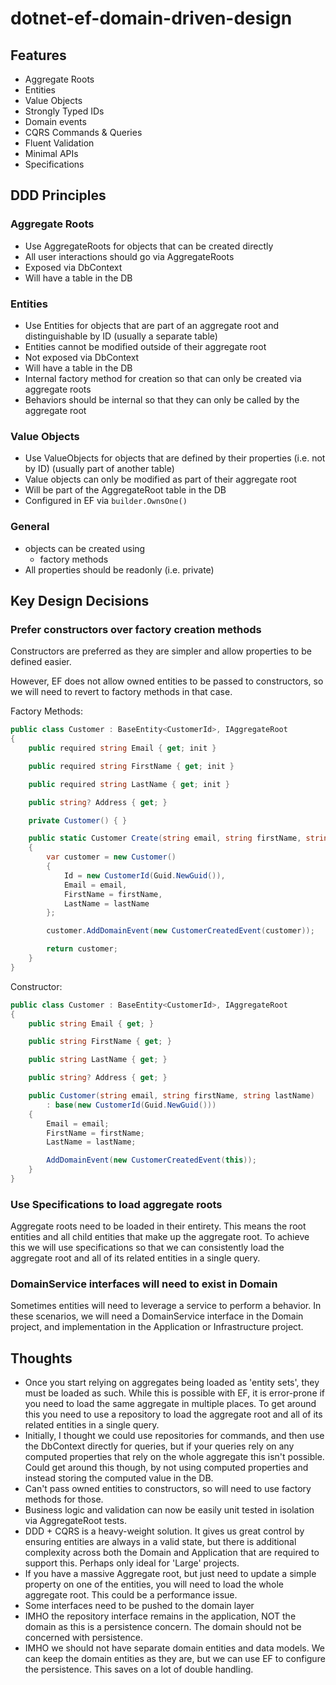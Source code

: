 # dotnet-ef-domain-driven-design

## Features

- Aggregate Roots
- Entities
- Value Objects
- Strongly Typed IDs
- Domain events
- CQRS Commands & Queries
- Fluent Validation
- Minimal APIs
- Specifications

## DDD Principles

### Aggregate Roots

- Use AggregateRoots for objects that can be created directly
- All user interactions should go via AggregateRoots
- Exposed via DbContext
- Will have a table in the DB

### Entities

- Use Entities for objects that are part of an aggregate root and distinguishable by ID (usually a separate table)
- Entities cannot be modified outside of their aggregate root
- Not exposed via DbContext
- Will have a table in the DB
- Internal factory method for creation so that can only be created via aggregate roots
- Behaviors should be internal so that they can only be called by the aggregate root

### Value Objects

- Use ValueObjects for objects that are defined by their properties (i.e. not by ID) (usually part of another table)
- Value objects can only be modified as part of their aggregate root
- Will be part of the AggregateRoot table in the DB
- Configured in EF via `builder.OwnsOne()`

### General

- objects can be created using
  - factory methods
- All properties should be readonly (i.e. private)




## Key Design Decisions

### Prefer constructors over factory creation methods

Constructors are preferred as they are simpler and allow properties to be defined easier.

However, EF does not allow owned entities to be passed to constructors, so we will need to revert to factory methods in that case.

Factory Methods:

```cs
public class Customer : BaseEntity<CustomerId>, IAggregateRoot
{
    public required string Email { get; init }

    public required string FirstName { get; init }

    public required string LastName { get; init }

    public string? Address { get; }

    private Customer() { }

    public static Customer Create(string email, string firstName, string lastName)
    {
        var customer = new Customer()
        {
            Id = new CustomerId(Guid.NewGuid()),
            Email = email,
            FirstName = firstName,
            LastName = lastName
        };

        customer.AddDomainEvent(new CustomerCreatedEvent(customer));

        return customer;
    }
}
```

Constructor:

```cs
public class Customer : BaseEntity<CustomerId>, IAggregateRoot
{
    public string Email { get; }

    public string FirstName { get; }

    public string LastName { get; }

    public string? Address { get; }

    public Customer(string email, string firstName, string lastName)
        : base(new CustomerId(Guid.NewGuid()))
    {
        Email = email;
        FirstName = firstName;
        LastName = lastName;

        AddDomainEvent(new CustomerCreatedEvent(this));
    }
}
```

### Use Specifications to load aggregate roots

Aggregate roots need to be loaded in their entirety.  This means the root entities and all child entities that make up the aggregate root.  To achieve this we will use specifications so that we can consistently load the aggregate root and all of its related entities in a single query.

### DomainService interfaces will need to exist in Domain

Sometimes entities will need to leverage a service to perform a behavior.  In these scenarios, we will need a DomainService interface in the Domain project, and implementation in the Application or Infrastructure project.

## Thoughts

- Once you start relying on aggregates being loaded as 'entity sets', they must be loaded as such.  While this is possible with EF, it is error-prone if you need to load the same aggregate in multiple places.  To get around this you need to use a repository to load the aggregate root and all of its related entities in a single query.
- Initially, I thought we could use repositories for commands, and then use the DbContext directly for queries, but if your queries rely on any computed properties that rely on the whole aggregate this isn't possible.  Could get around this though, by not using computed properties and instead storing the computed value in the DB.
- Can't pass owned entities to constructors, so will need to use factory methods for those.
- Business logic and validation can now be easily unit tested in isolation via AggregateRoot tests.
- DDD + CQRS is a heavy-weight solution.  It gives us great control by ensuring entities are always in a valid state, but there is additional complexity across both the Domain and Application that are required to support this.  Perhaps only ideal for 'Large' projects.
- If you have a massive Aggregate root, but just need to update a simple property on one of the entities, you will need to load the whole aggregate root.  This could be a performance issue.
- Some interfaces need to be pushed to the domain layer
- IMHO the repository interface remains in the application, NOT the domain as this is a persistence concern.  The domain should not be concerned with persistence.
- IMHO we should not have separate domain entities and data models.  We can keep the domain entities as they are, but we can use EF to configure the persistence. This saves on a lot of double handling.

